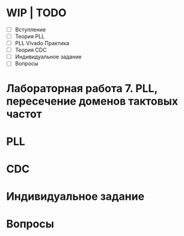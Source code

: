 # WIP | TODO

- [ ] Вступление
- [ ] Теория PLL
- [ ] PLL Vivado Практика
- [ ] Теория CDC
- [ ] Индивидуальное задание
- [ ] Вопросы

# Лабораторная работа 7. PLL, пересечение доменов тактовых частот

# PLL

# CDC

# Индивидуальное задание

# Вопросы

